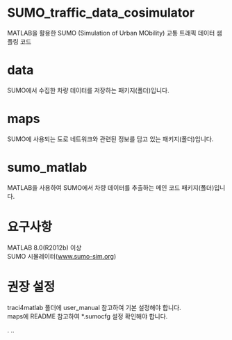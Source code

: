 # SUMO_traffic_data_cosimulator
MATLAB을 활용한 SUMO (Simulation of Urban MObility) 교통 트래픽 데이터 샘플링 코드
 
# data
SUMO에서 수집한 차량 데이터를 저장하는 패키지(폴더)입니다.

# maps
SUMO에 사용되는 도로 네트워크와 관련된 정보를 담고 있는 패키지(폴더)입니다.

# sumo_matlab
MATLAB을 사용하여 SUMO에서 차량 데이터를 추출하는 메인 코드 패키지(폴더)입니다.

# 요구사항
MATLAB 8.0(R2012b) 이상 </br>
SUMO 시뮬레이터(www.sumo-sim.org) 

# 권장 설정
traci4matlab 폴더에 user_manual 참고하여 기본 설정해야 합니다.</br>
maps에 README 참고하여 *.sumocfg 설정 확인해야 합니다.

.
..
